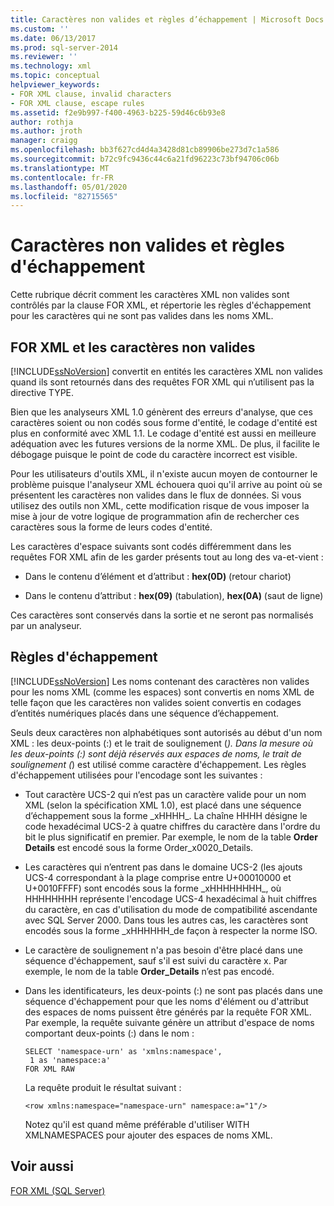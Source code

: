 ```yaml
---
title: Caractères non valides et règles d’échappement | Microsoft Docs
ms.custom: ''
ms.date: 06/13/2017
ms.prod: sql-server-2014
ms.reviewer: ''
ms.technology: xml
ms.topic: conceptual
helpviewer_keywords:
- FOR XML clause, invalid characters
- FOR XML clause, escape rules
ms.assetid: f2e9b997-f400-4963-b225-59d46c6b93e8
author: rothja
ms.author: jroth
manager: craigg
ms.openlocfilehash: bb3f627cd4d4a3428d81cb89906be273d7c1a586
ms.sourcegitcommit: b72c9fc9436c44c6a21fd96223c73bf94706c06b
ms.translationtype: MT
ms.contentlocale: fr-FR
ms.lasthandoff: 05/01/2020
ms.locfileid: "82715565"
---
```

# <a name="invalid-characters-and-escape-rules"></a>Caractères non valides et règles d'échappement
  Cette rubrique décrit comment les caractères XML non valides sont contrôlés par la clause FOR XML, et répertorie les règles d'échappement pour les caractères qui ne sont pas valides dans les noms XML.  
  
## <a name="for-xml-and-invalid-characters"></a>FOR XML et les caractères non valides  
 [!INCLUDE[ssNoVersion](../../includes/ssnoversion-md.md)] convertit en entités les caractères XML non valides quand ils sont retournés dans des requêtes FOR XML qui n’utilisent pas la directive TYPE.  
  
 Bien que les analyseurs XML 1.0 génèrent des erreurs d'analyse, que ces caractères soient ou non codés sous forme d'entité, le codage d'entité est plus en conformité avec XML 1.1. Le codage d'entité est aussi en meilleure adéquation avec les futures versions de la norme XML. De plus, il facilite le débogage puisque le point de code du caractère incorrect est visible.  
  
 Pour les utilisateurs d'outils XML, il n'existe aucun moyen de contourner le problème puisque l'analyseur XML échouera quoi qu'il arrive au point où se présentent les caractères non valides dans le flux de données. Si vous utilisez des outils non XML, cette modification risque de vous imposer la mise à jour de votre logique de programmation afin de rechercher ces caractères sous la forme de leurs codes d'entité.  
  
 Les caractères d'espace suivants sont codés différemment dans les requêtes FOR XML afin de les garder présents tout au long des va-et-vient :  
  
-   Dans le contenu d’élément et d’attribut : **hex(0D)** (retour chariot)  
  
-   Dans le contenu d’attribut : **hex(09)** (tabulation), **hex(0A)** (saut de ligne)  
  
 Ces caractères sont conservés dans la sortie et ne seront pas normalisés par un analyseur.  
  
## <a name="escape-rules"></a>Règles d'échappement  
 [!INCLUDE[ssNoVersion](../../includes/ssnoversion-md.md)] Les noms contenant des caractères non valides pour les noms XML (comme les espaces) sont convertis en noms XML de telle façon que les caractères non valides soient convertis en codages d’entités numériques placés dans une séquence d’échappement.  
  
 Seuls deux caractères non alphabétiques sont autorisés au début d'un nom XML : les deux-points (:) et le trait de soulignement (_). Dans la mesure où les deux-points (:) sont déjà réservés aux espaces de noms, le trait de soulignement (_) est utilisé comme caractère d'échappement. Les règles d'échappement utilisées pour l'encodage sont les suivantes :  
  
-   Tout caractère UCS-2 qui n’est pas un caractère valide pour un nom XML (selon la spécification XML 1.0), est placé dans une séquence d’échappement sous la forme _xHHHH\_. La chaîne HHHH désigne le code hexadécimal UCS-2 à quatre chiffres du caractère dans l'ordre du bit le plus significatif en premier. Par exemple, le nom de la table **Order Details** est encodé sous la forme Order_x0020_Details.  
  
-   Les caractères qui n’entrent pas dans le domaine UCS-2 (les ajouts UCS-4 correspondant à la plage comprise entre U+00010000 et U+0010FFFF) sont encodés sous la forme _xHHHHHHHH\_, où HHHHHHHH représente l'encodage UCS-4 hexadécimal à huit chiffres du caractère, en cas d'utilisation du mode de compatibilité ascendante avec SQL Server 2000. Dans tous les autres cas, les caractères sont encodés sous la forme _xHHHHHH\_de façon à respecter la norme ISO.  
  
-   Le caractère de soulignement n'a pas besoin d'être placé dans une séquence d'échappement, sauf s'il est suivi du caractère x. Par exemple, le nom de la table **Order_Details** n’est pas encodé.  
  
-   Dans les identificateurs, les deux-points (:) ne sont pas placés dans une séquence d'échappement pour que les noms d'élément ou d'attribut des espaces de noms puissent être générés par la requête FOR XML. Par exemple, la requête suivante génère un attribut d'espace de noms comportant deux-points (:) dans le nom :  
  
    ```  
    SELECT 'namespace-urn' as 'xmlns:namespace',   
     1 as 'namespace:a'   
    FOR XML RAW  
    ```  
  
     La requête produit le résultat suivant :  
  
    ```  
    <row xmlns:namespace="namespace-urn" namespace:a="1"/>  
    ```  
  
     Notez qu'il est quand même préférable d'utiliser WITH XMLNAMESPACES pour ajouter des espaces de noms XML.  
  
## <a name="see-also"></a>Voir aussi  
 [FOR XML &#40;SQL Server&#41;](for-xml-sql-server.md)  
  
  
